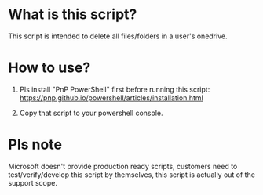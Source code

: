 # What is this script? 

This script is intended to delete all files/folders in a user's onedrive. 

# How to use? 

1. Pls install "PnP PowerShell" first before running this script: https://pnp.github.io/powershell/articles/installation.html

2. Copy that script to your powershell console. 

# Pls note 

Microsoft doesn't provide production ready scripts, customers need to test/verify/develop this script by themselves, this script is actually out of the support scope. 